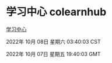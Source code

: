 # 学习中心 colearnhub
[学习中心](http://27.19.33.125:56308/colearnhub/)

2022年 10月 08日 星期六 03:40:03 CST

2022年 10月 07日 星期五 19:40:03 GMT
